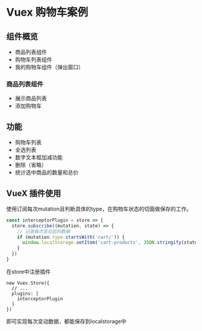 # Vuex 购物车案例

## 组件概览

- 商品列表组件
- 购物车列表组件
- 我的购物车组件（弹出窗口）

###  商品列表组件

- 展示商品列表
- 添加购物车

## 功能

- 购物车列表
- 全选列表
- 数字文本框加减功能
- 删除（省略）
- 统计选中商品的数量和总价

## VueX 插件使用

使用订阅每次mutation且判断具体的type，在购物车状态的切面做保存的工作。

```js
const interceptorPlugin = store => {
  store.subscribe((mutation, state) => {
    // 记录每次变动后的数据
    if (mutation.type.startsWith('cart/')) {
      window.localStorage.setItem('cart-products', JSON.stringify(state.cart.cartProducts))
    }
  })
}
```

在store中注册插件

```
new Vuex.Store({
  // ... 
  plugins: [
    interceptorPlugin
  ]
})
```

即可实现每次变动数据，都能保存到localstorage中